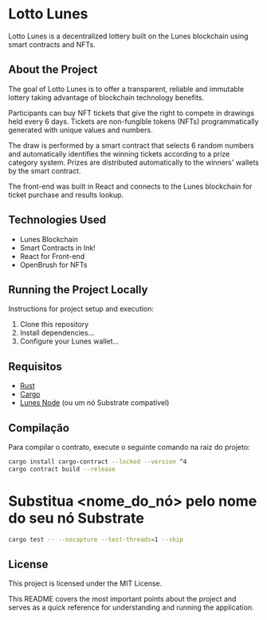 # Lotto Lunes

Lotto Lunes is a decentralized lottery built on the Lunes blockchain using smart contracts and NFTs.

## About the Project

The goal of Lotto Lunes is to offer a transparent, reliable and immutable lottery taking advantage of blockchain technology benefits.

Participants can buy NFT tickets that give the right to compete in drawings held every 6 days. Tickets are non-fungible tokens (NFTs) programmatically generated with unique values and numbers.

The draw is performed by a smart contract that selects 6 random numbers and automatically identifies the winning tickets according to a prize category system. Prizes are distributed automatically to the winners' wallets by the smart contract.

The front-end was built in React and connects to the Lunes blockchain for ticket purchase and results lookup.

## Technologies Used

- Lunes Blockchain
- Smart Contracts in Ink!
- React for Front-end
- OpenBrush for NFTs

## Running the Project Locally

Instructions for project setup and execution:

1. Clone this repository
2. Install dependencies...
3. Configure your Lunes wallet...


## Requisitos

- [Rust](https://www.rust-lang.org/)
- [Cargo](https://doc.rust-lang.org/cargo/)
- [Lunes Node](https://github.com/lunes-platform/lunes-nightly) (ou um nó Substrate compatível)

## Compilação

Para compilar o contrato, execute o seguinte comando na raiz do projeto:

```bash
cargo install cargo-contract --locked --version ^4
cargo contract build --release
```

# Substitua <nome_do_nó> pelo nome do seu nó Substrate
```bash
cargo test -- --nocapture --test-threads=1 --skip 
```
## License

This project is licensed under the MIT License. 

This README covers the most important points about the project and serves as a quick reference for understanding and running the application.


